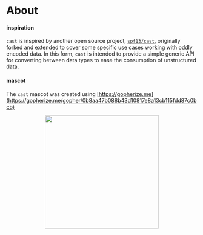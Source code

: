# About


#### inspiration
`cast` is inspired by another open source project, [`spf13/cast`](https://github.com/spf13/cast), originally forked and extended to cover some specific use cases working with oddly encoded data. In this form, `cast` is intended to provide a simple generic API for converting between data types to ease the consumption of unstructured data.

#### mascot
The `cast` mascot was created using [https://gopherize.me](https://gopherize.me/gopher/0b8aa47b088b43d10817e8a13cb115fdd87c0bcb)
<p align="center">
    <a href="https://gopherize.me/gopher/0b8aa47b088b43d10817e8a13cb115fdd87c0bcb"><img src="https://github.com/bdlm/cast/wiki/assets/images/gopher.png" width="300px"></a>
</p>
